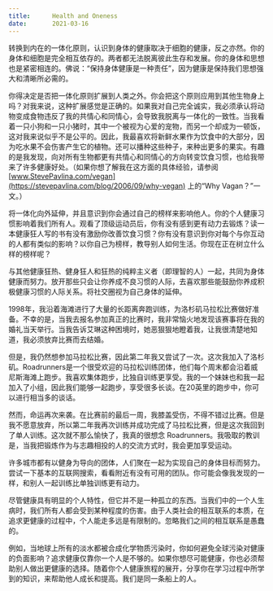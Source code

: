 ```yaml
---
title:      Health and Oneness
date:       2021-03-16
---
```


转换到内在的一体化原则，认识到身体的健康取决于细胞的健康，反之亦然。你的身体和细胞是完全相互依存的。两者都无法脱离彼此生存和发展。你的身体和思想也是紧密相连的。佛说：“保持身体健康是一种责任”，因为健康是保持我们思想强大和清晰所必需的。

你得决定是否把一体化原则扩展到人类之外。你会把这个原则应用到其他生物身上吗？对我来说，这种扩展感觉是正确的。如果我对自己完全诚实，我必须承认将动物变成食物违反了我的共情心和同情心，会导致我脱离与一体化的一致性。当我看着一只小狗和一只小猪时，其中一个被视为心爱的宠物，而另一个却成为一顿饭，这对我来说似乎不是公平的。因此，我最喜欢将新鲜水果作为饮食中的大部分，因为吃水果不会伤害产生它的植物。还可以播种这些种子，来种出更多的果实。有趣的是我发现，向对所有生物都更有共情心和同情心的方向转变饮食习惯，也给我带来了许多健康好处。（如果你想了解我在这方面的具体经验，请参阅 [www.StevePavlina.com/vegan](https://stevepavlina.com/blog/2006/09/why-vegan) 上的“Why Vagan？”一文。）

将一体化向外延伸，并且意识到你会通过自己的榜样来影响他人。你的个人健康习惯影响着我们所有人。观看了顶级运动员后，你有没有感到更有动力去锻炼？读一本健康狂人写的书有没有激励你改善饮食习惯？你有没有意识到你对每个与你互动的人都有类似的影响？以你自己为榜样，教导别人如何生活。你现在正在树立什么样的榜样呢？

与其他健康狂热、健身狂人和狂热的纯粹主义者（即理智的人）一起，共同为身体健康而努力。放开那些只会让你养成不良习惯的人际，去喜欢那些能鼓励你养成积极健康习惯的人际关系。将社交圈视为自己身体的延伸。

1998年，我沿着海滩进行了大量的长距离奔跑训练，为洛杉矶马拉松比赛做好准备。不幸的是，当我去报名参加真正的比赛时，我非常恼火地发现该赛事将在我的婚礼当天举行。当我告诉艾琳这种困境时，她恶狠狠地瞪着我，让我很清楚地知道，我必须放弃比赛而去结婚。

但是，我仍然想参加马拉松比赛，因此第二年我又尝试了一次。这次我加入了洛杉矶。Roadrunners是一个很受欢迎的马拉松训练团体，他们每个周末都会沿着威尼斯海滩上跑步。我喜欢集体跑步，比独自训练更享受。我的一个妹妹也和我一起加入了小组，因此我们能够一起跑步，享受很多长谈。在20英里的跑步中，你可以进行相当多的谈话。

然而，命运再次来袭。在比赛前的最后一周，我膝盖受伤，不得不错过比赛。但是我不愿意放弃，所以第二年我再次训练并成功完成了马拉松比赛，但是这次我回到了单人训练。这次就不那么愉快了，我真的很想念 Roadrunners。我吸取的教训是，当我把锻炼作为与志趣相投的人的交流方式时，我会更加享受运动。

许多城市都有以健身为导向的团体，人们聚在一起为实现自己的身体目标而努力。尝试一下基本的互联网搜索，看看附近有没有可用的团队。你可能会像我发现的一样，和别人一起训练比单独训练更有动力。

尽管健康具有明显的个人特性，但它并不是一种孤立的东西。当我们中的一个人生病时，我们所有人都会受到某种程度的伤害。由于人类社会的相互联系的本质，在追求更健康的过程中，个人能走多远是有限制的。忽略我们之间的相互联系是愚蠢的。

例如，当地球上所有的淡水都被合成化学物质污染时，你如何避免全球污染对健康的负面影响？追求健康仅靠你一个人是不够的。如果你想尽可能健康，你也必须帮助别人做出更健康的选择。随着你个人健康旅程的展开，分享你在学习过程中所学到的知识，来帮助他人成长和提高。我们是同一条船上的人。